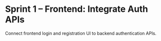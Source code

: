 # Sprint 1 – Frontend: Integrate Auth APIs

Connect frontend login and registration UI to backend authentication APIs.